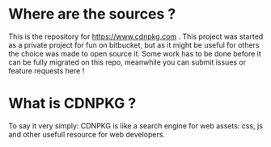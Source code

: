 # Where are the sources ?

This is the repository for https://www.cdnpkg.com . This project was started as a private project for fun on bitbucket, but as it might be useful for others the choice was made to open source it. Some work has to be done before it can be fully migrated on this repo, meanwhile you can submit issues or feature requests here !


# What is CDNPKG ?

To say it very simply: CDNPKG is like a search engine for web assets: css, js and other usefull resource for web developers. 
